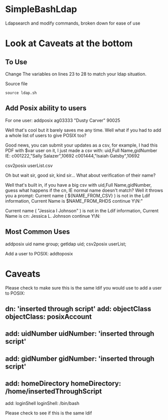# SimpleBashLdap
Ldapsearch and modify commands, broken down for ease of use
# Look at Caveats at the bottom
## To Use
Change The variables on lines 23 to 28 to match your ldap situation.

Source file
```
source ldap.sh
```
## Add Posix ability to users

For one user:
addposix ag03333 "Dusty Carver" 90025

Well that's cool but it barely saves me any time. Well what if you had to add a whole list of users to give POSIX too?

Good news, you can submit your updates as a csv, for example, I had this PDF with $var user on it, I just made a csv with:
uid,Full Name,gidNumber
IE:
c001222,"Sally Salazer",10692
c001444,"Isaiah Gatsby",10692

csv2posix userList.csv

Oh but wait sir, good sir, kind sir... What about verification of their name?


Well that's built in, if you have a big csv with uid,Full Name,gidNumber, guess what happens if the cn, IE normal name doesn't match? Well it throws you a prompt:
Current name ( ${NAME_FROM_CSV} ) is not in the Ldif information, Current Name is $NAME_FROM_RHDS  continue Y\\N:"

Current name ( "Jessica I Johnson" ) is not in the Ldif information, Current Name is cn: Jessica L. Johnson continue Y\N:


## Most Common Uses
addposix uid name group; getldap uid; csv2posix userList; 

Add a user to POSIX:
addtoposix 

# Caveats

Please check to make sure this is the same ldif you would use to add a user to POSIX:

dn: 'inserted through script'
add: objectClass
objectClass: posixAccount
-
add: uidNumber
uidNumber: 'inserted through script'
-
add: gidNumber
gidNumber: 'inserted through script'
-
add: homeDirectory
homeDirectory: /home/insertedThroughScript
-
add: loginShell
loginShell: /bin/bash

Please check to see if this is the same ldif


